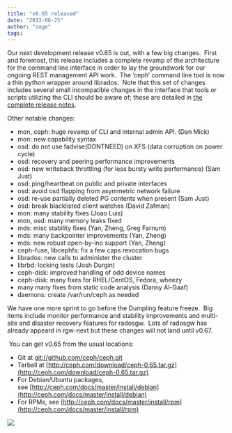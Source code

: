 ```yaml
---
title: "v0.65 released"
date: "2013-06-25"
author: "sage"
tags: 
---
```


Our next development release v0.65 is out, with a few big changes.  First and foremost, this release includes a complete revamp of the architecture for the command line interface in order to lay the groundwork for our ongoing REST management API work.  The ‘ceph’ command line tool is now a thin python wrapper around librados.  Note that this set of changes includes several small incompatible changes in the interface that tools or scripts utilizing the CLI should be aware of; these are detailed in [the complete release notes](http://ceph.com/docs/master/release-notes/#v0-65).

Other notable changes:

- mon, ceph: huge revamp of CLI and internal admin API. (Dan Mick)
- mon: new capability syntax
- osd: do not use fadvise(DONTNEED) on XFS (data corruption on power cycle)
- osd: recovery and peering performance improvements
- osd: new writeback throttling (for less bursty write performance) (Sam Just)
- osd: ping/heartbeat on public and private interfaces
- osd: avoid osd flapping from asymmetric network failure
- osd: re-use partially deleted PG contents when present (Sam Just)
- osd: break blacklisted client watches (David Zafman)
- mon: many stability fixes (Joao Luis)
- mon, osd: many memory leaks fixed
- mds: misc stability fixes (Yan, Zheng, Greg Farnum)
- mds: many backpointer improvements (Yan, Zheng)
- mds: new robust open-by-ino support (Yan, Zheng)
- ceph-fuse, libcephfs: fix a few caps revocation bugs
- librados: new calls to administer the cluster
- librbd: locking tests (Josh Durgin)
- ceph-disk: improved handling of odd device names
- ceph-disk: many fixes for RHEL/CentOS, Fedora, wheezy
- many many fixes from static code analysis (Danny Al-Gaaf)
- daemons: create /var/run/ceph as needed

We have one more sprint to go before the Dumpling feature freeze.  Big items include monitor performance and stability improvements and multi-site and disaster recovery features for radosgw.  Lots of radosgw has already appeard in rgw-next but these changes will not land until v0.67.

 You can get v0.65 from the usual locations:

- Git at [git://github.com/ceph/ceph.git](http://github.com/ceph/ceph)
- Tarball at [http://ceph.com/download/ceph-0.65.tar.gz](http://ceph.com/download/ceph-0.65.tar.gz)
- For Debian/Ubuntu packages, see [http://ceph.com/docs/master/install/debian](http://ceph.com/docs/master/install/debian)
- For RPMs, see [http://ceph.com/docs/master/install/rpm](http://ceph.com/docs/master/install/rpm)

![](http://track.hubspot.com/__ptq.gif?a=268973&k=14&bu=http://ceph.com&r=http://ceph.com/releases/v0-65-released/&bvt=rss&p=wordpress)
